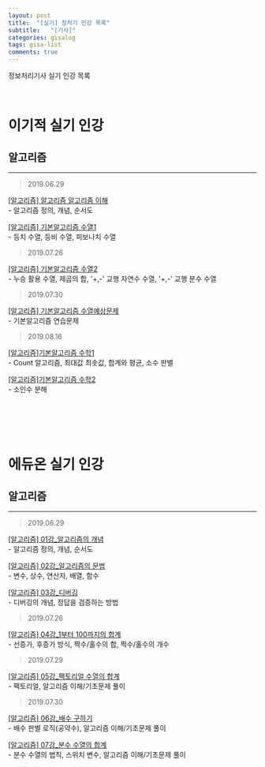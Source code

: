 ```yaml
---
layout: post
title:  "[실기] 정처기 인강 목록"
subtitle:   "[기사]"
categories: gisalog
tags: gisa-list
comments: true
---
```


정보처리기사 실기 인강 목록

<br>


# 이기적 실기 인강

## 알고리즘 
---

>  2019.06.29

[[알고리즘] 알고리즘 알고리즘 이해](https://www.youtube.com/watch?v=mCM5QNC3sZA&list=PL9GldHAGKAwWNwxxf0BBRnlq49lNKYBY4)  
    - 알고리즘 정의, 개념, 순서도
  
[[알고리즘] 기본알고리즘 수열1](https://www.youtube.com/watch?v=W-AEeRTXGwI&list=PL9GldHAGKAwWNwxxf0BBRnlq49lNKYBY4&index=2)  
    - 등치 수열, 등비 수열, 피보나치 수열

> 2019.07.26

[[알고리즘] 기본알고리즘 수열2](https://www.youtube.com/watch?v=1nLnwyxBjGM&list=PL9GldHAGKAwWNwxxf0BBRnlq49lNKYBY4&index=3)  
    - 누승 활용 수열, 제곱의 합, '+,-' 교행 자연수 수열, '+,-' 교행 분수 수열

> 2019.07.30

[[알고리즘] 기본알고리즘 수열예상문제](https://www.youtube.com/watch?v=6AiAg6qcZnI&list=PL9GldHAGKAwWNwxxf0BBRnlq49lNKYBY4&index=4)  
    - 기본알고리즘 연습문제

> 2019.08.16

[[알고리즘]기본알고리즘 수학1](https://www.youtube.com/watch?v=Ix3NNjf7DJ8&list=PL9GldHAGKAwWNwxxf0BBRnlq49lNKYBY4&index=5)  
    - Count 알고리즘, 최대값 최솟값, 합계와 평균, 소수 판별

[[알고리즘]기본알고리즘 수학2](https://www.youtube.com/watch?v=JQ2Ut_YvOUs&list=PL9GldHAGKAwWNwxxf0BBRnlq49lNKYBY4&index=6)  
    - 소인수 분해

<br><br><br><br>

# 에듀온 실기 인강

## 알고리즘
---

>  2019.06.29

[[알고리즘] 01강_알고리즘의 개념](https://www.youtube.com/watch?v=phwBmdRrfC0&list=PLimVTOIIZt2Z5Bug0KGrXxUTD-xMom2Ap&index=2&t=0s)  
    - 알고리즘 정의, 개념, 순서도

[[알고리즘] 02강_알고리즘의 문법](https://www.youtube.com/watch?v=DCFzay03eOA&list=PLimVTOIIZt2Z5Bug0KGrXxUTD-xMom2Ap&index=2)  
    - 변수, 상수, 연산자, 배열, 함수

[[알고리즘] 03강_디버깅](https://www.youtube.com/watch?v=4wb4a0-N4YA&list=PLimVTOIIZt2Z5Bug0KGrXxUTD-xMom2Ap&index=3)  
    - 디버깅의 개념, 정답을 검증하는 방법

> 2019.07.26

[[알고리즘] 04강_1부터 100까지의 합계](https://www.youtube.com/watch?v=lnLm9XtFSjQ&list=PLimVTOIIZt2Z5Bug0KGrXxUTD-xMom2Ap&index=4)  
    - 선증가, 후증가 방식, 짝수/홀수의 합, 짝수/홀수의 개수

> 2019.07.29

[[알고리즘] 05강_팩토리얼 수열의 합계](https://www.youtube.com/watch?v=woYZ4-x6GSw&list=PLimVTOIIZt2Z5Bug0KGrXxUTD-xMom2Ap&index=5)  
    - 팩토리얼, 알고리즘 이해/기초문제 풀이

> 2019.07.30

[[알고리즘] 06강_배수 구하기](https://www.youtube.com/watch?v=4zOZ3eJ2-EM&list=PLimVTOIIZt2Z5Bug0KGrXxUTD-xMom2Ap&index=6)    
    - 배수 판별 로직(공약수), 알고리즘 이해/기초문제 풀이

[[알고리즘] 07강_분수 수열의 합계](https://www.youtube.com/watch?v=GEeaj9fSEgQ&list=PLimVTOIIZt2Z5Bug0KGrXxUTD-xMom2Ap&index=7)    
    - 분수 수열의 법칙, 스위치 변수, 알고리즘 이해/기초문제 풀이

